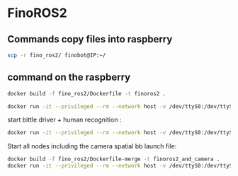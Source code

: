 # FinoROS2

## Commands copy files into raspberry

```bash
scp -r fino_ros2/ finobot@IP:~/
```

## command on the raspberry

```bash
docker build -f fino_ros2/Dockerfile -t finoros2 .
```

```bash
docker run -it --privileged --rm --network host -v /dev/ttyS0:/dev/ttyS0 finoros2
```

start bittle driver + human recognition :

```bash
docker run -it --privileged --rm --network host -v /dev/ttyS0:/dev/ttyS0 finoros2 /bin/bash -c "source install/setup.bash && ros2 launch fino_ros2 finobot_launch.py"
```

Start all nodes including the camera spatial bb launch file:

```bash
docker build -f fino_ros2/Dockerfile-merge -t finoros2_and_camera .
docker run -it --privileged --rm --network host -v /dev/ttyS0:/dev/ttyS0 finoros2_and_camera /bin/bash -c "source install/setup.bash && ros2 launch fino_ros2 finobot_and_camera_launch.py"
```
